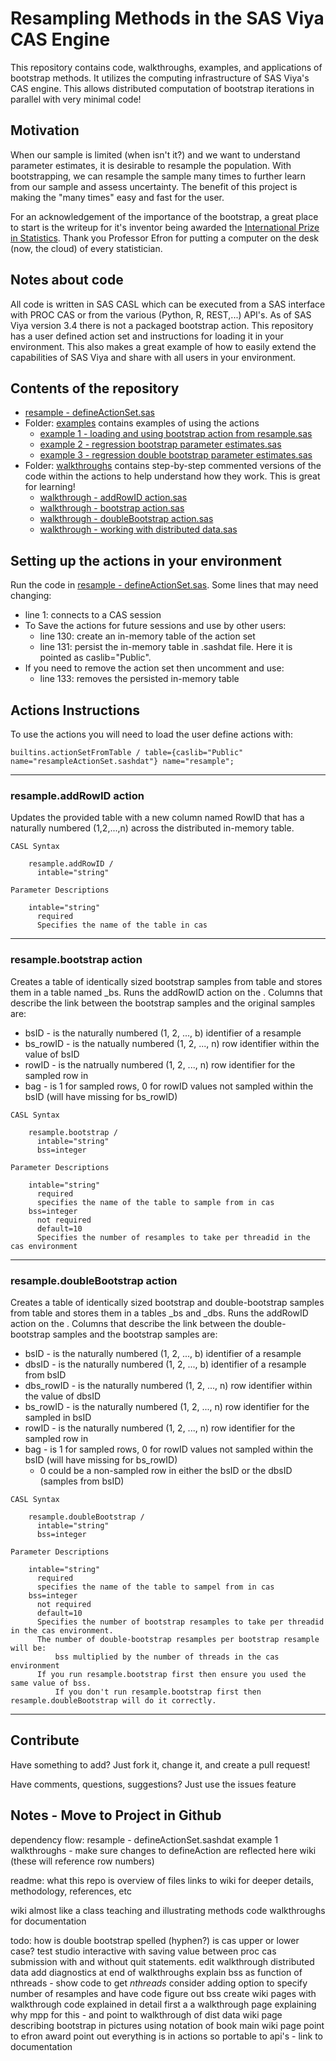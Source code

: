# Resampling Methods in the SAS Viya CAS Engine
This repository contains code, walkthroughs, examples, and applications of bootstrap methods.  It utilizes the computing infrastructure of SAS Viya's CAS engine.  This allows distributed computation of bootstrap iterations in parallel with very minimal code!

## Motivation
When our sample is limited (when isn't it?) and we want to understand parameter estimates, it is desirable to resample the population.  With bootstrapping, we can resample the sample many times to further learn from our sample and assess uncertainty.  The benefit of this project is making the "many times" easy and fast for the user.

For an acknowledgement of the importance of the bootstrap, a great place to start is the writeup for it's inventor being awarded the [International Prize in Statistics](http://statprize.org).  Thank you Professor Efron for putting a computer on the desk (now, the cloud) of every statistician.

## Notes about code
All code is written in SAS CASL which can be executed from a SAS interface with PROC CAS or from the various (Python, R, REST,...) API's.  As of SAS Viya version 3.4 there is not a packaged bootstrap action.  This repository has a user defined action set and instructions for loading it in your environment.  This also makes a great example of how to easily extend the capabilities of SAS Viya and share with all users in your environment.

## Contents of the repository
* [resample - defineActionSet.sas](./resample%20-%20defineActionSet.sas)
* Folder: [examples](./examples) contains examples of using the actions
  * [example 1 - loading and using bootstrap action from resample.sas](./examples/example%201%20-%20loading%20and%20using%20bootstrap%20action%20from%20resample.sas)
  * [example 2 - regression bootstrap parameter estimates.sas](./examples/example%202%20-%20regression%20bootstrap%20parameter%20estimates.sas)
  * [example 3 - regression double bootstrap parameter estimates.sas](./examples/example%203%20-%20regression%20double%20bootstrap%20parameter%20estimates.sas)
* Folder: [walkthroughs](./walkthroughs) contains step-by-step commented versions of the code within the actions to help understand how they work.  This is great for learning!
  * [walkthrough - addRowID action.sas](./walkthroughs/walkthrough%20-%20addRowID%20action.sas)
  * [walkthrough - bootstrap action.sas](./walkthroughs/walkthrough%20-%20bootstrap%20action.sas)
  * [walkthrough - doubleBootstrap action.sas](./walkthroughs/walkthrough%20-%20doubleBootstrap%20action.sas)
  * [walkthrough - working with distributed data.sas](./walkthroughs/walkthrough%20-%20working%20with%20distributed%20data.sas)

## Setting up the actions in your environment
Run the code in [resample - defineActionSet.sas](./resample%20-%20defineActionSet.sas).  Some lines that may need changing:
* line 1: connects to a CAS session
* To Save the actions for future sessions and use by other users:
  * line 130: create an in-memory table of the action set
  * line 131: persist the in-memory table in .sashdat file.  Here it is pointed as caslib="Public".
* If you need to remove the action set then uncomment and use:
  * line 133: removes the persisted in-memory table

## Actions Instructions
To use the actions you will need to load the user define actions with:
```SAS
builtins.actionSetFromTable / table={caslib="Public" name="resampleActionSet.sashdat"} name="resample";
```
---
### resample.addRowID action
Updates the provided table <intable> with a new column named RowID that has a naturally numbered (1,2,...,n) across the distributed in-memory table.
```
CASL Syntax

    resample.addRowID /
      intable="string"

Parameter Descriptions

    intable="string"  
      required  
      Specifies the name of the table in cas
```

---
### resample.bootstrap action
Creates a table of identically sized bootstrap samples from table <intable> and stores them in a table named <intable>_bs.  Runs the addRowID action on the <intable>.  Columns that describe the link between the bootstrap samples and the original samples are:
* bsID - is the naturally numbered (1, 2, ..., b) identifier of a resample
* bs_rowID - is the natually numbered (1, 2, ..., n) row identifier within the value of bsID
* rowID - is the natrually numbered (1, 2, ..., n) row identifier for the sampled row in <intable>
* bag - is 1 for sampled rows, 0 for rowID values not sampled within the bsID (will have missing for bs_rowID)

```
CASL Syntax

    resample.bootstrap /
      intable="string"
      bss=integer

Parameter Descriptions

    intable="string"  
      required  
      specifies the name of the table to sample from in cas
    bss=integer
      not required
      default=10
      Specifies the number of resamples to take per threadid in the cas environment
```

---
### resample.doubleBootstrap action
Creates a table of identically sized bootstrap and double-bootstrap samples from table <intable> and stores them in a tables <intable>_bs and <intable>_dbs.  Runs the addRowID action on the <intable>.  Columns that describe the link between the double-bootstrap samples and the bootstrap samples are:
* bsID - is the naturally numbered (1, 2, ..., b) identifier of a resample
* dbsID - is the naturally numbered (1, 2, ..., b) identifier of a resample from bsID
* dbs_rowID - is the naturally numbered (1, 2, ..., n) row identifier within the value of dbsID
* bs_rowID - is the naturally numbered (1, 2, ..., n) row identifier for the sampled in bsID
* rowID - is the naturally numbered (1, 2, ..., n) row identifier for the sampled row in <intable>
* bag - is 1 for sampled rows, 0 for rowID values not sampled within the bsID (will have missing for bs_rowID)
  * 0 could be a non-sampled row in either the bsID or the dbsID (samples from bsID)

```
CASL Syntax

    resample.doubleBootstrap /
      intable="string"
      bss=integer

Parameter Descriptions

    intable="string"  
      required  
      specifies the name of the table to sampel from in cas
    bss=integer
      not required
      default=10
      Specifies the number of bootstrap resamples to take per threadid in the cas environment.
      The number of double-bootstrap resamples per bootstrap resample will be:
          bss multiplied by the number of threads in the cas environment  
      If you run resample.bootstrap first then ensure you used the same value of bss.
          If you don't run resample.bootstrap first then resample.doubleBootstrap will do it correctly.

```
---
## Contribute
Have something to add?  Just fork it, change it, and create a pull request!

Have comments, questions, suggestions? Just use the issues feature






## Notes - Move to Project in Github

dependency flow:
resample - defineActionSet.sashdat
  example 1
  walkthroughs - make sure changes to defineAction are reflected here
    wiki (these will reference row numbers)

readme:
  what this repo is
  overview of files
  links to wiki for deeper details, methodology, references, etc

wiki
  almost like a class teaching and illustrating methods
  code walkthroughs for documentation

  todo:
  how is double bootstrap spelled (hyphen?)
  is cas upper or lower case?
  test studio interactive with saving value between proc cas submission with and without quit statements.
  edit walkthrough distributed data
  add diagnostics at end of walkthroughs
  explain bss as function of nthreads - show code to get _nthreads_
    consider adding option to specify number of resamples and have code figure out bss
  create wiki pages with walkthrough code explained in detail
    first a a walkthrough page explaining why mpp for this - and point to walkthrough of dist data
  wiki page describing bootstrap in pictures using notation of book
  main wiki page point to efron award
    point out everything is in actions so portable to api's - link to documentation
